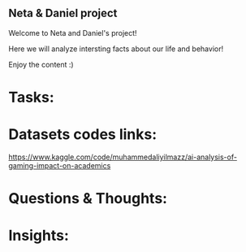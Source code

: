 ## Neta & Daniel project
Welcome to Neta and Daniel's project!

Here we will analyze intersting facts about our life and behavior!

Enjoy the content :)

# Tasks:

# Datasets codes links:

https://www.kaggle.com/code/muhammedaliyilmazz/ai-analysis-of-gaming-impact-on-academics

# Questions & Thoughts:



# Insights:
